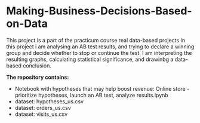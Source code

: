 # Making-Business-Decisions-Based-on-Data
This project is a part of the practicum course real data-based projects
In this project i am analysing an AB test results, and trying to declare a winning group and decide whether to stop or continue the test.
I am interpreting the resulting graphs, calculating statistical significance, and drawinbg a data-based conclusion.

<b> The repository contains: </b>

<ul>
<li> Notebook with hypotheses that may help boost revenue: Online store - prioritize hypotheses, launch an AB test, analyze results.ipynb </li>
<li> dataset: hypotheses_us.csv </li>
<li> dataset: orders_us.csv </li>
<li> dataset: visits_us.csv </li>

</ul>
